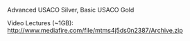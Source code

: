 Advanced USACO Silver, Basic USACO Gold

Video Lectures (~1GB): http://www.mediafire.com/file/mtms4j5ds0n2387/Archive.zip
